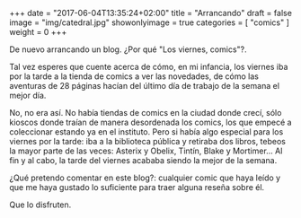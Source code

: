 +++
date = "2017-06-04T13:35:24+02:00"
title = "Arrancando"
draft = false
image = "img/catedral.jpg"
showonlyimage = true
categories = [
  "comics"
]
weight = 0
+++

De nuevo arrancando un blog. ¿Por qué "Los viernes, comics"?. 

Tal vez esperes que cuente acerca de cómo, en mi infancia, los viernes iba por la tarde a la tienda de comics a ver las novedades, de cómo las aventuras de 28 páginas hacían del último día de trabajo de la semana el mejor día. 

No, no era así. No había tiendas de comics en la ciudad donde crecí, sólo kioscos donde traían de manera desordenada los comics, los que empecé a coleccionar estando ya en el instituto. Pero si había algo especial para los viernes por la tarde: iba a la biblioteca pública y retiraba dos libros, tebeos la mayor parte de las veces: Asterix y Obelix, Tintín, Blake y Mortimer... Al fin y al cabo, la tarde del viernes acababa siendo la mejor de la semana.

¿Qué pretendo comentar en este blog?: cualquier comic que haya leído y que me haya gustado lo suficiente para traer alguna reseña sobre él.

Que lo disfruten.
